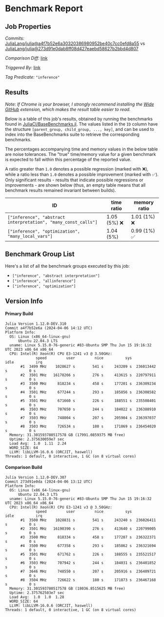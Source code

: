 # Benchmark Report

## Job Properties

*Commits:* [JuliaLang/julia@a4f7b52e6a30320386980952be40c7cc0efd8a55](https://github.com/JuliaLang/julia/commit/a4f7b52e6a30320386980952be40c7cc0efd8a55) vs [JuliaLang/julia@273d91e0dab8ff08d427eaebd58627b2bbd4d807](https://github.com/JuliaLang/julia/commit/273d91e0dab8ff08d427eaebd58627b2bbd4d807)

*Comparison Diff:* [link](https://github.com/JuliaLang/julia/compare/273d91e0dab8ff08d427eaebd58627b2bbd4d807..a4f7b52e6a30320386980952be40c7cc0efd8a55)

*Triggered By:* [link](https://github.com/JuliaLang/julia/pull/53953#issuecomment-2041101110)

*Tag Predicate:* `"inference"`

## Results

*Note: If Chrome is your browser, I strongly recommend installing the [Wide GitHub](https://chrome.google.com/webstore/detail/wide-github/kaalofacklcidaampbokdplbklpeldpj?hl=en)
extension, which makes the result table easier to read.*

Below is a table of this job's results, obtained by running the benchmarks found in
[JuliaCI/BaseBenchmarks.jl](https://github.com/JuliaCI/BaseBenchmarks.jl). The values
listed in the `ID` column have the structure `[parent_group, child_group, ..., key]`,
and can be used to index into the BaseBenchmarks suite to retrieve the corresponding
benchmarks.

The percentages accompanying time and memory values in the below table are noise tolerances. The "true"
time/memory value for a given benchmark is expected to fall within this percentage of the reported value.

A ratio greater than `1.0` denotes a possible regression (marked with :x:), while a ratio less
than `1.0` denotes a possible improvement (marked with :white_check_mark:). Only significant results - results
that indicate possible regressions or improvements - are shown below (thus, an empty table means that all
benchmark results remained invariant between builds).

| ID | time ratio | memory ratio |
|----|------------|--------------|
| `["inference", "abstract interpretation", "many_const_calls"]` | 1.05 (5%) :x: | 1.01 (1%) :x: |
| `["inference", "optimization", "many_local_vars"]` | 1.04 (5%)  | 0.99 (1%) :white_check_mark: |

## Benchmark Group List

Here's a list of all the benchmark groups executed by this job:

- `["inference", "abstract interpretation"]`
- `["inference", "allinference"]`
- `["inference", "optimization"]`

## Version Info

#### Primary Build

```
Julia Version 1.12.0-DEV.310
Commit a4f7b52e6a (2024-04-06 14:12 UTC)
Platform Info:
  OS: Linux (x86_64-linux-gnu)
      Ubuntu 22.04.3 LTS
  uname: Linux 5.15.0-76-generic #83-Ubuntu SMP Thu Jun 15 19:16:32 UTC 2023 x86_64 x86_64
  CPU: Intel(R) Xeon(R) CPU E3-1241 v3 @ 3.50GHz: 
              speed         user         nice          sys         idle          irq
       #1  3499 MHz    1028627 s        541 s     243209 s  236013442 s          0 s
       #2  3501 MHz   16178266 s        276 s     413615 s  220797911 s          0 s
       #3  3500 MHz     818234 s        458 s     177201 s  236309234 s          0 s
       #4  3501 MHz     677244 s        293 s     185856 s  236308582 s          0 s
       #5  3501 MHz     671660 s        226 s     188551 s  235508401 s          0 s
       #6  3503 MHz     707650 s        244 s     184022 s  236388910 s          0 s
       #7  3503 MHz     748004 s        207 s     205904 s  236397037 s          0 s
       #8  3503 MHz     726534 s        180 s     171869 s  236454020 s          0 s
  Memory: 31.301593780517578 GB (17991.0859375 MB free)
  Uptime: 2.375630059e7 sec
  Load Avg:  1.0  1.11  2.24
  WORD_SIZE: 64
  LLVM: libLLVM-16.0.6 (ORCJIT, haswell)
Threads: 1 default, 0 interactive, 1 GC (on 8 virtual cores)

```

#### Comparison Build

```
Julia Version 1.12.0-DEV.307
Commit 273d91e0da (2024-04-06 13:12 UTC)
Platform Info:
  OS: Linux (x86_64-linux-gnu)
      Ubuntu 22.04.3 LTS
  uname: Linux 5.15.0-76-generic #83-Ubuntu SMP Thu Jun 15 19:16:32 UTC 2023 x86_64 x86_64
  CPU: Intel(R) Xeon(R) CPU E3-1241 v3 @ 3.50GHz: 
              speed         user         nice          sys         idle          irq
       #1  3500 MHz    1028831 s        541 s     243240 s  236026411 s          0 s
       #2  3501 MHz   16190390 s        276 s     413640 s  220799005 s          0 s
       #3  3500 MHz     818334 s        458 s     177207 s  236322371 s          0 s
       #4  3500 MHz     677358 s        293 s     185862 s  236321694 s          0 s
       #5  3501 MHz     671762 s        226 s     188555 s  235521517 s          0 s
       #6  3503 MHz     707942 s        244 s     184031 s  236401852 s          0 s
       #7  3646 MHz     748550 s        207 s     205916 s  236409721 s          0 s
       #8  3504 MHz     726622 s        180 s     171873 s  236467168 s          0 s
  Memory: 31.301593780517578 GB (18036.8515625 MB free)
  Uptime: 2.375762503e7 sec
  Load Avg:  1.0  1.0  1.28
  WORD_SIZE: 64
  LLVM: libLLVM-16.0.6 (ORCJIT, haswell)
Threads: 1 default, 0 interactive, 1 GC (on 8 virtual cores)

```
